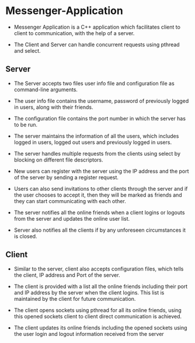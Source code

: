 # Messenger-Application
* Messenger Application is a C++ application which facilitates client to client to communication, with the help of a server.

* The Client and Server can handle concurrent requests using pthread and select.

## Server
* The Server accepts two files user info file and configuration file as command-line arguments.

* The user info file contains the username, password of previously logged in users, along with their friends.

* The configuration file contains the port number in which the server has to be run.

* The server maintains the information of all the users, which includes logged in users, logged out users and previously logged in users.

* The server handles multiple requests from the clients using select by blocking on different file descriptors.

* New users can register with the server using the IP address and the port of the server by sending a register request.

* Users can also send invitations to other clients through the server and if the user chooses to accept it, then they will be marked as friends and they can start communicating with each other.

* The server notifies all the online friends when a client logins or logouts from the server and updates the online user list.

* Server also notifies all the clients if by any unforeseen circumstances it is closed.

## Client

* Similar to the server, client also accepts configuration files, which tells the client, IP address and Port of the server.

* The client is provided with a list all the online friends including their port and IP address by the server when the client logins. This list is maintained by the client for future communication.

* The client opens sockets using pthread for all its online friends, using this opened sockets client to client direct communication is achieved.

* The client updates its online friends including the opened sockets using the user login and logout information received from the server
